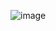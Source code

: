![image](https://user-images.githubusercontent.com/36649115/46998038-468ca000-d0d6-11e8-98a0-71ad102eb6aa.png)
